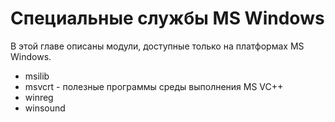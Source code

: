# Специальные службы MS Windows

В этой главе описаны модули, доступные только на платформах MS Windows.

* msilib
* msvcrt - полезные программы среды выполнения MS VC++
* winreg
* winsound

